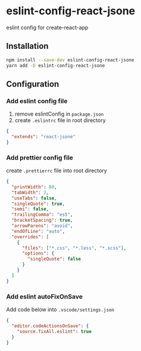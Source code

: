 # eslint-config-react-jsone

eslint config for create-react-app

## Installation

```sh
npm install --save-dev eslint-config-react-jsone
yarn add -D eslint-config-react-jsone
```

## Configuration

### Add eslint config file

1. remove eslintConfig in `package.json`
2. create `.eslintrc` file in root directory

```json
{
  "extends": "react-jsone"
}
```

### Add prettier config file

create `.prettierrc` file into root directory

```json
{
  "printWidth": 80,
  "tabWidth": 2,
  "useTabs": false,
  "singleQuote": true,
  "semi": false,
  "trailingComma": "es5",
  "bracketSpacing": true,
  "arrowParens": "avoid",
  "endOfLine": "auto",
  "overrides": [
    {
      "files": ["*.css", "*.less", "*.scss"],
      "options": {
        "singleQuote": false
      }
    }
  ]
}
```

### Add eslint autoFixOnSave

Add code below into `.vscode/settings.json`

```json
{
  "editor.codeActionsOnSave": {
    "source.fixAll.eslint": true
  }
}
```
